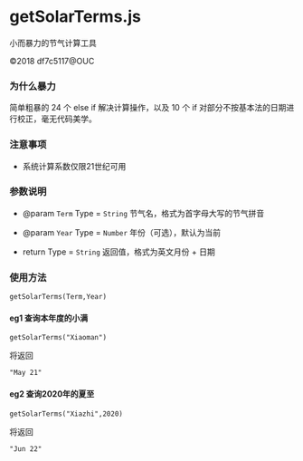 # getSolarTerms.js

小而暴力的节气计算工具 

 ©2018 df7c5117@OUC

### 为什么暴力

简单粗暴的 24 个 else if 解决计算操作，以及 10 个 if 对部分不按基本法的日期进行校正，毫无代码美学。

### 注意事项

* 系统计算系数仅限21世纪可用

### 参数说明

* @param  `Term`  Type = `String`  节气名，格式为首字母大写的节气拼音

* @param  `Year`  Type = `Number`  年份（可选），默认为当前

* return  Type = `String`  返回值，格式为英文月份 + 日期


### 使用方法

`getSolarTerms(Term,Year)`

#### eg1 查询本年度的小满

`getSolarTerms("Xiaoman")`

将返回

`"May 21"`


#### eg2 查询2020年的夏至

`getSolarTerms("Xiazhi",2020)`

将返回

`"Jun 22"`